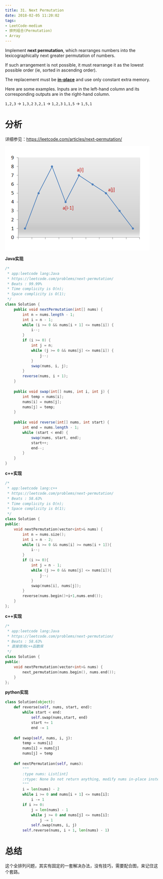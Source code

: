 ```yaml
---
title: 31. Next Permutation
date: 2018-02-05 11:20:02
tags:
- LeetCode-medium
- 排列组合(Permutation)
- Array
---
```


Implement **next permutation**, which rearranges numbers into the lexicographically next greater permutation of numbers.

If such arrangement is not possible, it must rearrange it as the lowest possible order (ie, sorted in ascending order).

The replacement must be **[in-place](http://en.wikipedia.org/wiki/In-place_algorithm)** and use only constant extra memory.

Here are some examples. Inputs are in the left-hand column and its corresponding outputs are in the right-hand column.

`1,2,3` → `1,3,2`
`3,2,1` → `1,2,3`
`1,1,5` → `1,5,1`

# 分析

详细参见：https://leetcode.com/articles/next-permutation/

![Alt text](/images/31_nums_graph.png)

**Java实现**

```java
/*
 * app:leetcode lang:Java
 * https://leetcode.com/problems/next-permutation/
 * Beats : 99.99%
 * Time complicity is O(n);
 * Space complicity is O(1);
 */
class Solution {
    public void nextPermutation(int[] nums) {
        int n = nums.length - 1;
        int i = n - 1;
        while (i >= 0 && nums[i + 1] <= nums[i]) {
            i--;
        }
        if (i >= 0) {
            int j = n;
            while (j >= 0 && nums[j] <= nums[i]) {
                j--;
            }
            swap(nums, i, j);
        }
        reverse(nums, i + 1);
    }

    public void swap(int[] nums, int i, int j) {
        int temp = nums[i];
        nums[i] = nums[j];
        nums[j] = temp;
    }

    public void reverse(int[] nums, int start) {
        int end = nums.length - 1;
        while (start < end) {
            swap(nums, start, end);
            start++;
            end--;
        }
    }
}
```

**c++实现**

```c++
/*
 * app:leetcode lang:c++
 * https://leetcode.com/problems/next-permutation/
 * Beats : 58.63%
 * Time complicity is O(n);
 * Space complicity is O(1);
 */
class Solution {
public:
	void nextPermutation(vector<int>& nums) {
		int n = nums.size();
		int i = n - 2;
		while (i >= 0 && nums[i] >= nums[i + 1]){
			i--;
		}
		if (i >= 0){
			int j = n - 1;
			while (j >= 0 && nums[j] <= nums[i]){
				j--;
			}
			swap(nums[i], nums[j]);
		}
		reverse(nums.begin()+i+1,nums.end());
	}
};
```

**c++实现**

```c++
/*
 * app:leetcode lang:Java
 * https://leetcode.com/problems/next-permutation/
 * Beats : 58.63%
 * 直接使用c++函数库
 */
class Solution {
public:
    void nextPermutation(vector<int>& nums) {
        next_permutation(nums.begin(), nums.end());
    }
};
```

**python实现**

```python
class Solution(object):
    def reverse(self, nums, start, end):
        while start < end:
            self.swap(nums,start, end)
            start += 1
            end -= 1

    def swap(self, nums, i, j):
        temp = nums[i]
        nums[i] = nums[j]
        nums[j] = temp

    def nextPermutation(self, nums):
        """
        :type nums: List[int]
        :rtype: None Do not return anything, modify nums in-place instead.
        """
        i = len(nums) - 2
        while i >= 0 and nums[i + 1] <= nums[i]:
            i -= 1
        if i >= 0:
            j = len(nums) - 1
            while j >= 0 and nums[j] <= nums[i]:
                j -= 1
            self.swap(nums, i, j)
        self.reverse(nums, i + 1, len(nums) - 1)

```

# 总结

这个全排列问题，其实有固定的一套解决办法，没有技巧，需要配合图，来记住这个套路。